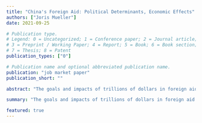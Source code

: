 ```yaml
---
title: "China's Foreign Aid: Political Determinants, Economic Effects"
authors: ["Joris Mueller"]
date: 2021-09-25

# Publication type.
# Legend: 0 = Uncategorized; 1 = Conference paper; 2 = Journal article;
# 3 = Preprint / Working Paper; 4 = Report; 5 = Book; 6 = Book section;
# 7 = Thesis; 8 = Patent
publication_types: ["0"]

# Publication name and optional abbreviated publication name.
publication: "job market paper"
publication_short: ""

abstract: "The goals and impacts of trillions of dollars in foreign aid are highly mixed and debated. Can aid promote development even when donors provide it to pursue their own interests? I study China, a prominent but poorly understood donor, to make progress on this question. I build a novel contract- and firm-level dataset to identify the mechanism behind a domestic political goal driving China's aid allocation. I show that the Chinese government gives aid in the form of infrastructure to other countries to generate employment for Chinese workers in response to local unrest in China. Connections between specific Chinese firms and other countries mean that variation in unrest in China also influences the timing and recipients of aid. This generates an instrument to estimate the causal effects of such aid on recipient countries. I find large positive effects on GDP, consumption and employment. The results show that domestic political needs drive a significant share of Chinese foreign aid. However, this does not undermine the benefits of such aid to recipients."

summary: "The goals and impacts of trillions of dollars in foreign aid are highly mixed and debated. Can aid promote development even when donors provide it to pursue their own interests? I study China, a prominent but poorly understood donor, to make progress on this question. I build a novel contract- and firm-level dataset to identify the mechanism behind a domestic political goal driving China's aid allocation. I show that the Chinese government gives aid in the form of infrastructure to other countries to generate employment for Chinese workers in response to local unrest in China. Connections between specific Chinese firms and other countries mean that variation in unrest in China also influences the timing and recipients of aid. This generates an instrument to estimate the causal effects of such aid on recipient countries. I find large positive effects on GDP, consumption and employment. The results show that domestic political needs drive a significant share of Chinese foreign aid. However, this does not undermine the benefits of such aid to recipients."

featured: true
---
```

